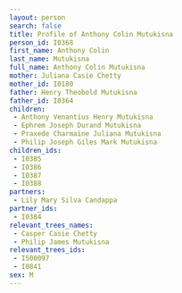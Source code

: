 ```yaml
---
layout: person
search: false
title: Profile of Anthony Colin Mutukisna
person_id: I0368
first_name: Anthony Colin
last_name: Mutukisna
full_name: Anthony Colin Mutukisna
mother: Juliana Casie Chetty
mother_id: I0180
father: Henry Theobold Mutukisna
father_id: I0364
children:
 - Anthony Venantius Henry Mutukisna
 - Ephrem Joseph Durand Mutukisna
 - Praxede Charmaine Juliana Mutukisna
 - Philip Joseph Giles Mark Mutukisna
children_ids:
 - I0385
 - I0386
 - I0387
 - I0388
partners:
 - Lily Mary Silva Candappa
partner_ids:
 - I0384
relevant_trees_names:
 - Casper Casie Chetty
 - Philip James Mutukisna
relevant_trees_ids:
 - I500097
 - I0841
sex: M
---
```


